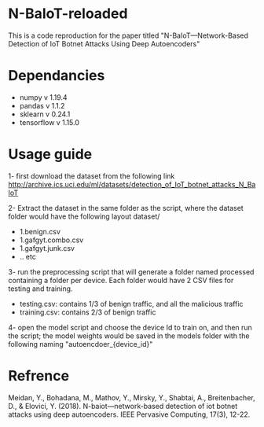 # N-BaIoT-reloaded
This is a code reproduction for the paper titled "N-BaIoT—Network-Based Detection of IoT Botnet Attacks Using Deep Autoencoders"

# Dependancies 
- numpy v 1.19.4
- pandas v 1.1.2
- sklearn v 0.24.1
- tensorflow v 1.15.0

# Usage guide

1- first download the dataset from the following link 
http://archive.ics.uci.edu/ml/datasets/detection_of_IoT_botnet_attacks_N_BaIoT

2- Extract the dataset in the same folder as the script, where the dataset folder would have the following layout 
  dataset/
   - 1.benign.csv
   - 1.gafgyt.combo.csv
   - 1.gafgyt.junk.csv
   - .. etc
 
 3- run the preprocessing script that will generate a folder named processed containing a folder per device. Each folder would have 2 CSV files for testing and training. 
   - testing.csv: contains 1/3 of benign traffic, and all the malicious traffic 
   - training.csv: contains 2/3 of benign traffic 
 
 4- open the model script and choose the device Id to train on, and then run the script; the model weights would be saved in the models folder with the following naming "autoencdoer_{device_id}" 
 

# Refrence 
Meidan, Y., Bohadana, M., Mathov, Y., Mirsky, Y., Shabtai, A., Breitenbacher, D., & Elovici, Y. (2018). N-baiot—network-based detection of iot botnet attacks using deep autoencoders. IEEE Pervasive Computing, 17(3), 12-22.
